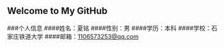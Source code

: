 ## Welcome to My GitHub

###个人信息
####姓名：夏铭
####性别：男
####学历：本科
####学校：石家庄铁道大学
####邮箱：1106573253@qq.com
